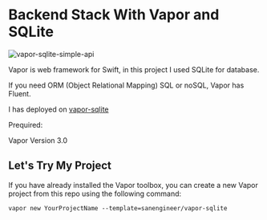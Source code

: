# Backend Stack With Vapor and SQLite

![vapor-sqlite-simple-api](https://res.cloudinary.com/dsv9w1ey3/image/upload/v1601139159/github-images/vapor-sqlite-simple-api-ui_ztconq.png)

Vapor is web framework for Swift, in this project I used SQLite for database.

If you need ORM (Object Relational Mapping) SQL or noSQL, Vapor has Fluent.

I has deployed on [vapor-sqlite](https://vapor-sqlite.herokuapp.com)

Prequired:

Vapor Version 3.0

## Let's Try My Project

If you have already installed the Vapor toolbox, you can create a new Vapor project from this repo using the following command:

    vapor new YourProjectName --template=sanengineer/vapor-sqlite
